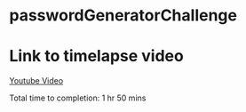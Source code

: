 # passwordGeneratorChallenge

# Link to timelapse video
[Youtube Video](https://youtu.be/Yt-ERSWJF-g)

Total time to completion: 1 hr 50 mins
